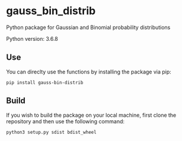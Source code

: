 # gauss_bin_distrib
Python package for Gaussian and Binomial probability distributions

Python version: 3.6.8

## Use

You can direclty use the functions by installing the package via pip:

```
pip install gauss-bin-distrib
```

## Build

If you wish to build the package on your local machine, first clone the repository
and then use the following command:

```
python3 setup.py sdist bdist_wheel
```
